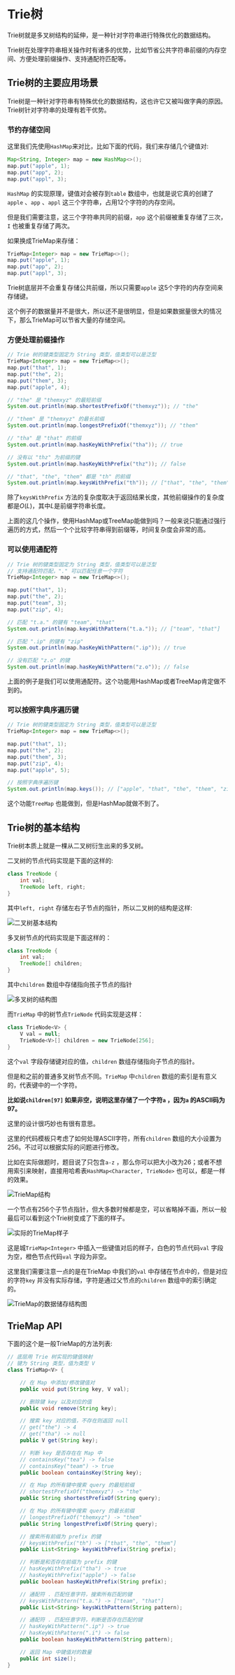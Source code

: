 # Trie树

Trie树就是多叉树结构的延伸，是一种针对字符串进行特殊优化的数据结构。

Trie树在处理字符串相关操作时有诸多的优势，比如节省公共字符串前缀的内存空间、方便处理前缀操作、支持通配符匹配等。

## Trie树的主要应用场景

Trie树是一种针对字符串有特殊优化的数据结构，这也许它又被叫做字典的原因。Trie树针对字符串的处理有若干优势。


### 节约存储空间
这里我们先使用`HashMap`来对比，比如下面的代码，我们来存储几个键值对:
```java
Map<String, Integer> map = new HashMap<>();
map.put("apple", 1);
map.put("app", 2);
map.put("appl", 3);
```

`HashMap` 的实现原理，键值对会被存到`table` 数组中，也就是说它真的创建了`apple` 、`app` 、`appl` 这三个字符串，占用12个字符的内存空间。

但是我们需要注意，这三个字符串共同的前缀，`app` 这个前缀被重复存储了三次，`I` 也被重复存储了两次。

如果换成TrieMap来存储：
```java
TrieMap<Integer> map = new TrieMap<>();
map.put("apple", 1);
map.put("app", 2);
map.put("appl", 3);
```

Trie树底层并不会重复存储公共前缀，所以只需要`apple` 这5个字符的内存空间来存储键。

这个例子的数据量并不是很大，所以还不是很明显，但是如果数据量很大的情况下，那么TrieMap可以节省大量的存储空间。

### 方便处理前缀操作
```java
// Trie 树的键类型固定为 String 类型，值类型可以是泛型
TrieMap<Integer> map = new TrieMap<>();
map.put("that", 1);
map.put("the", 2);
map.put("them", 3);
map.put("apple", 4);

// "the" 是 "themxyz" 的最短前缀
System.out.println(map.shortestPrefixOf("themxyz")); // "the"

// "them" 是 "themxyz" 的最长前缀
System.out.println(map.longestPrefixOf("themxyz")); // "them"

// "tha" 是 "that" 的前缀
System.out.println(map.hasKeyWithPrefix("tha")); // true

// 没有以 "thz" 为前缀的键
System.out.println(map.hasKeyWithPrefix("thz")); // false

// "that", "the", "them" 都是 "th" 的前缀
System.out.println(map.keysWithPrefix("th")); // ["that", "the", "them"]
```

除了`keysWithPrefix` 方法的复杂度取决于返回结果长度，其他前缀操作的复杂度都是$O(L)$，其中$L$是前缀字符串长度。

上面的这几个操作，使用HashMap或TreeMap能做到吗？一般来说只能通过强行遍历的方式，然后一个个比较字符串得到前缀等，时间复杂度会非常的高。

### 可以使用通配符
```java
// Trie 树的键类型固定为 String 类型，值类型可以是泛型
// 支持通配符匹配，"." 可以匹配任意一个字符
TrieMap<Integer> map = new TrieMap<>();

map.put("that", 1);
map.put("the", 2);
map.put("team", 3);
map.put("zip", 4);

// 匹配 "t.a." 的键有 "team", "that"
System.out.println(map.keysWithPattern("t.a.")); // ["team", "that"]

// 匹配 ".ip" 的键有 "zip"
System.out.println(map.hasKeyWithPattern(".ip")); // true

// 没有匹配 "z.o" 的键
System.out.println(map.hasKeyWithPattern("z.o")); // false
```

上面的例子是我们可以使用通配符。这个功能用HashMap或者TreeMap肯定做不到的。

### 可以按照字典序遍历键
```java
// Trie 树的键类型固定为 String 类型，值类型可以是泛型
TrieMap<Integer> map = new TrieMap<>();

map.put("that", 1);
map.put("the", 2);
map.put("them", 3);
map.put("zip", 4);
map.put("apple", 5);

// 按照字典序遍历键
System.out.println(map.keys()); // ["apple", "that", "the", "them", "zip"]
```

这个功能`TreeMap` 也能做到，但是HashMap就做不到了。

## Trie树的基本结构
Trie树本质上就是一棵从二叉树衍生出来的多叉树。

二叉树的节点代码实现是下面的这样的:
```java
class TreeNode {
    int val;
    TreeNode left, right;
}
```

其中`left, right` 存储左右子节点的指针，所以二叉树的结构是这样:

![二叉树基本结构](binary-tree-hand-writing.jpeg)

多叉树节点的代码实现是下面这样的：
```java
class TreeNode {
    int val;
    TreeNode[] children;
}
```

其中`children` 数组中存储指向孩子节点的指针

![多叉树的结构图](multi-tree-node-hand-writing.jpeg)

而`TrieMap` 中的树节点`TrieNode` 代码实现是这样：
```java
class TrieNode<V> {
    V val = null;
    TrieNode<V>[] children = new TrieNode[256];
}
```

这个`val` 字段存储键对应的值，`children` 数组存储指向子节点的指针。

但是和之前的普通多叉树节点不同。`TrieMap` 中`children` 数组的索引是有意义的，代表键中的一个字符。

**比如说`children[97]` 如果非空，说明这里存储了一个字符`a` ，因为`a` 的ASCII码为97。**

这里的设计很巧妙也有很有意思。

这里的代码模板只考虑了如何处理ASCII字符，所有`children` 数组的大小设置为256。不过可以根据实际的问题进行修改。

比如在实际做题时，题目说了只包含`a-z` ，那么你可以把大小改为26；或者不想用索引来映射，直接用哈希表`HashMap<Character, TrieNode>` 也可以，都是一样的效果。

![TrieMap结构](trie-map-structure.jpeg)

一个节点有256个子节点指针，但大多数时候都是空，可以省略掉不画，所以一般最后可以看到这个Trie树变成了下面的样子。

![实际的TrieMap样子](trie-map-with-data.jpeg)

这是城`TrieMap<Integer>` 中插入一些键值对后的样子，白色的节点代码`val` 字段为空，橙色节点代码`val` 字段为非空。

这里我们需要注意一点的是在TrieMap 中我们的`val` 中存储在节点中的，但是对应的字符`key` 并没有实际存储，字符是通过父节点的`children` 数组中的索引确定的。

![TrieMap的数据储存结构图](trie-map-detail.jpeg) 

## TrieMap API
下面的这个是一般TrieMap的方法列表:

```java
// 底层用 Trie 树实现的键值映射
// 键为 String 类型，值为类型 V
class TrieMap<V> {

    // 在 Map 中添加/修改键值对
    public void put(String key, V val);

    // 删除键 key 以及对应的值
    public void remove(String key);

    // 搜索 key 对应的值，不存在则返回 null
    // get("the") -> 4
    // get("tha") -> null
    public V get(String key);

    // 判断 key 是否存在在 Map 中
    // containsKey("tea") -> false
    // containsKey("team") -> true
    public boolean containsKey(String key);

    // 在 Map 的所有键中搜索 query 的最短前缀
    // shortestPrefixOf("themxyz") -> "the"
    public String shortestPrefixOf(String query);

    // 在 Map 的所有键中搜索 query 的最长前缀
    // longestPrefixOf("themxyz") -> "them"
    public String longestPrefixOf(String query);

    // 搜索所有前缀为 prefix 的键
    // keysWithPrefix("th") -> ["that", "the", "them"]
    public List<String> keysWithPrefix(String prefix);

    // 判断是和否存在前缀为 prefix 的键
    // hasKeyWithPrefix("tha") -> true
    // hasKeyWithPrefix("apple") -> false
    public boolean hasKeyWithPrefix(String prefix);

    // 通配符 . 匹配任意字符，搜索所有匹配的键
    // keysWithPattern("t.a.") -> ["team", "that"]
    public List<String> keysWithPattern(String pattern);

    // 通配符 . 匹配任意字符，判断是否存在匹配的键
    // hasKeyWithPattern(".ip") -> true
    // hasKeyWithPattern(".i") -> false
    public boolean hasKeyWithPattern(String pattern);

    // 返回 Map 中键值对的数量
    public int size();
}
```

